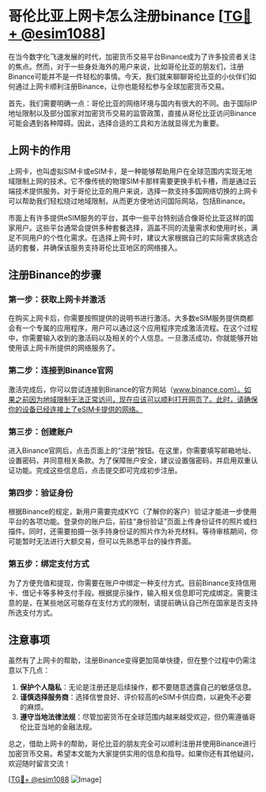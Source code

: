 # 哥伦比亚上网卡怎么注册binance [[TG💪+ @esim1088](https://t.me/s/esim1088)]

在当今数字化飞速发展的时代，加密货币交易平台Binance成为了许多投资者关注的焦点。然而，对于一些身处海外的用户来说，比如哥伦比亚的朋友们，注册Binance可能并不是一件轻松的事情。今天，我们就来聊聊哥伦比亚的小伙伴们如何通过上网卡顺利注册Binance，让你也能轻松参与全球加密货币交易。

首先，我们需要明确一点：哥伦比亚的网络环境与国内有很大的不同。由于国际IP地址限制以及部分国家对加密货币交易的监管政策，直接从哥伦比亚访问Binance可能会遇到各种障碍。因此，选择合适的工具和方法就显得尤为重要。

## 上网卡的作用

上网卡，也叫虚拟SIM卡或eSIM卡，是一种能够帮助用户在全球范围内实现无地域限制上网的技术。它不像传统的物理SIM卡那样需要更换手机卡槽，而是通过云端技术提供服务。对于哥伦比亚的用户来说，选择一款支持多国网络切换的上网卡可以帮助我们轻松绕过地域限制，从而更方便地访问国际网站，包括Binance。

市面上有许多提供eSIM服务的平台，其中一些平台特别适合像哥伦比亚这样的国家用户。这些平台通常会提供多种套餐选择，涵盖不同的流量需求和使用时长，满足不同用户的个性化需求。在选择上网卡时，建议大家根据自己的实际需求挑选合适的套餐，并确保该服务支持哥伦比亚地区的网络接入。

## 注册Binance的步骤

### 第一步：获取上网卡并激活

在购买上网卡后，你需要按照提供的说明书进行激活。大多数eSIM服务提供商都会有一个专属的应用程序，用户可以通过这个应用程序完成激活流程。在这个过程中，你需要输入收到的激活码以及相关的个人信息。一旦激活成功，你就能够开始使用该上网卡所提供的网络服务了。

### 第二步：连接到Binance官网

激活完成后，你可以尝试连接到Binance的官方网站（www.binance.com）。如果之前因为地域限制无法正常访问，现在应该可以顺利打开网页了。此时，请确保你的设备已经连接上了eSIM卡提供的网络。

### 第三步：创建账户

进入Binance官网后，点击页面上的“注册”按钮。在这里，你需要填写邮箱地址、设置密码，并同意相关条款。为了保障账户安全，建议设置强密码，并启用双重认证功能。完成这些信息后，点击提交即可完成初步注册。

### 第四步：验证身份

根据Binance的规定，新用户需要完成KYC（了解你的客户）验证才能进一步使用平台的各项功能。登录你的账户后，前往“身份验证”页面上传身份证件的照片或扫描件。同时，还需要拍摄一张手持身份证的照片作为补充材料。等待审核期间，你可能暂时无法进行大额交易，但可以先熟悉平台的操作界面。

### 第五步：绑定支付方式

为了方便充值和提现，你需要在账户中绑定一种支付方式。目前Binance支持信用卡、借记卡等多种支付手段。根据提示操作，输入相关信息即可完成绑定。需要注意的是，在某些地区可能存在支付方式的限制，请提前确认自己所在国家是否支持所选支付方式。

## 注意事项

虽然有了上网卡的帮助，注册Binance变得更加简单快捷，但在整个过程中仍需注意以下几点：

1. **保护个人隐私**：无论是注册还是后续操作，都不要随意透露自己的敏感信息。
2. **谨慎选择服务商**：选择信誉良好、评价较高的eSIM卡供应商，以避免不必要的麻烦。
3. **遵守当地法律法规**：尽管加密货币在全球范围内越来越受欢迎，但仍需遵循哥伦比亚当地的金融法规。

总之，借助上网卡的帮助，哥伦比亚的朋友完全可以顺利注册并使用Binance进行加密货币交易。希望本文能为大家提供实用的信息和指导。如果你还有其他疑问，欢迎随时留言交流！

[[TG💪+ @esim1088](https://t.me/s/esim1088) ![Image](https://i.postimg.cc/4NQfJmqS/Snipaste-2025-05-13-00-14-12.png)]